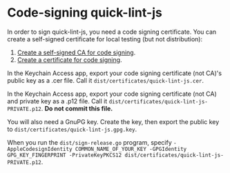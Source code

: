 # Code-signing quick-lint-js

In order to sign quick-lint-js, you need a code signing certificate. You can
create a self-signed certificate for local testing (but not distribution):

1. [Create a self-signed CA for code signing][macos-create-ca].
2. [Create a certificate for code signing][macos-create-cert].

In the Keychain Access app, export your code signing certificate (not CA)'s
public key as a .cer file. Call it `dist/certificates/quick-lint-js.cer`.

In the Keychain Access app, export your code signing certificate (not CA) and
private key as a .p12 file. Call it
`dist/certificates/quick-lint-js-PRIVATE.p12`. **Do not commit this file.**

You will also need a GnuPG key. Create the key, then export the public key to
`dist/certificates/quick-lint-js.gpg.key`.

When you run the `dist/sign-release.go` program, specify
`-AppleCodesignIdentity COMMON_NAME_OF_YOUR_KEY -GPGIdentity GPG_KEY_FINGERPRINT -PrivateKeyPKCS12 dist/certificates/quick-lint-js-PRIVATE.p12`.

[macos-create-ca]: https://www.simplified.guide/macos/keychain-ca-code-signing-create
[macos-create-cert]: https://www.simplified.guide/macos/keychain-cert-code-signing-create
